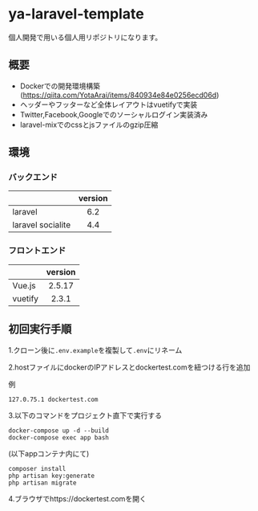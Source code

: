 # ya-laravel-template

個人開発で用いる個人用リポジトリになります。

## 概要
- Dockerでの開発環境構築(https://qiita.com/YotaArai/items/840934e84e0256ecd06d)
- ヘッダーやフッターなど全体レイアウトはvuetifyで実装
- Twitter,Facebook,Googleでのソーシャルログイン実装済み
- laravel-mixでのcssとjsファイルのgzip圧縮

## 環境
### バックエンド
||version|
|:--|:--:|
|laravel|6.2|
|laravel socialite|4.4|

### フロントエンド
||version|
|:--|:--:|
|Vue.js|2.5.17|
|vuetify|2.3.1|

## 初回実行手順
1.クローン後に`.env.example`を複製して`.env`にリネーム

2.hostファイルにdockerのIPアドレスとdockertest.comを紐つける行を追加

例

    127.0.75.1 dockertest.com

3.以下のコマンドをプロジェクト直下で実行する

    docker-compose up -d --build
    docker-compose exec app bash

(以下appコンテナ内にて)

    composer install
    php artisan key:generate
    php artisan migrate

4.ブラウザでhttps://dockertest.comを開く